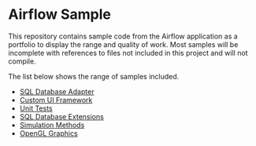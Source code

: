 # Airflow Sample
This repository contains sample code from the Airflow application as a portfolio to display the range and quality of work. Most samples will be incomplete with references to files not included in this project and will not compile.

The list below shows the range of samples included.
 - [SQL Database Adapter](https://github.com/ethanmcmike/airflow-sample/tree/main/databases)
 - [Custom UI Framework](https://github.com/ethanmcmike/airflow-sample/tree/main/UI)
 - [Unit Tests](https://github.com/ethanmcmike/airflow-sample/tree/main/UnitTests)
 - [SQL Database Extensions](https://github.com/ethanmcmike/airflow-sample/tree/main/Databases/Extensions)
 - [Simulation Methods]()
 - [OpenGL Graphics]()

